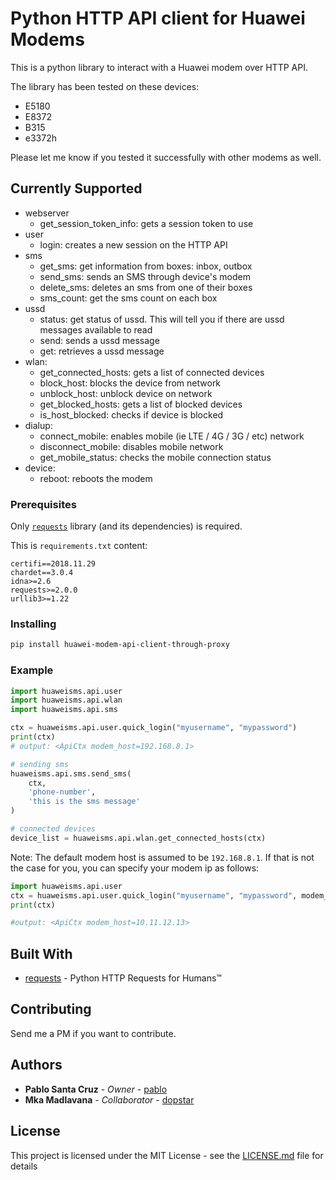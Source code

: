 # Python HTTP API client for Huawei Modems

This is a python library to interact with a Huawei modem over HTTP API.

The library has been tested on these devices:
* E5180
* E8372
* B315
* e3372h

Please let me know if you tested it successfully with other modems as well.

## Currently Supported

* webserver
   * get_session_token_info: gets a session token to use
* user
   * login: creates a new session on the HTTP API
* sms
   * get_sms: get information from boxes: inbox, outbox
   * send_sms: sends an SMS through device's modem
   * delete_sms: deletes an sms from one of their boxes
   * sms_count: get the sms count on each box
* ussd
   * status: get status of ussd. This will tell you if there are ussd messages available to read
   * send: sends a ussd message
   * get: retrieves a ussd message
* wlan:
    * get_connected_hosts: gets a list of connected devices
    * block_host: blocks the device from network
    * unblock_host: unblock device on network
    * get_blocked_hosts: gets a list of blocked devices
    * is_host_blocked: checks if device is blocked
* dialup:
    * connect_mobile: enables mobile (ie LTE / 4G / 3G / etc) network
    * disconnect_mobile: disables mobile network
    * get_mobile_status: checks the mobile connection status
* device:
    * reboot: reboots the modem

### Prerequisites

Only [`requests`](https://github.com/requests/requests) library (and its dependencies) is required.

This is `requirements.txt` content:

```
certifi==2018.11.29
chardet==3.0.4
idna>=2.6
requests>=2.0.0
urllib3>=1.22
```

### Installing

```bash
pip install huawei-modem-api-client-through-proxy
```

### Example
```python
import huaweisms.api.user
import huaweisms.api.wlan
import huaweisms.api.sms

ctx = huaweisms.api.user.quick_login("myusername", "mypassword")
print(ctx)
# output: <ApiCtx modem_host=192.168.8.1>

# sending sms
huaweisms.api.sms.send_sms(
    ctx,
    'phone-number',
    'this is the sms message'
)

# connected devices
device_list = huaweisms.api.wlan.get_connected_hosts(ctx)

```

Note: The default modem host is assumed to be `192.168.8.1`. If that is not the case for you, you can specify your modem ip as follows:

```python
import huaweisms.api.user
ctx = huaweisms.api.user.quick_login("myusername", "mypassword", modem_host='10.11.12.13')
print(ctx)

#output: <ApiCtx modem_host=10.11.12.13>
```

## Built With

* [requests](https://github.com/requests/requests) - Python HTTP Requests for Humans™

## Contributing

Send me a PM if you want to contribute. 

## Authors

* **Pablo Santa Cruz** - *Owner* - [pablo](https://github.com/pablo)
* **Mka Madlavana** - *Collaborator* - [dopstar](https://github.com/dopstar)

## License

This project is licensed under the MIT License - see the [LICENSE.md](LICENSE.md) file for details

